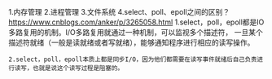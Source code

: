 1.内存管理
2.进程管理
3.文件系统
4.select、poll、epoll之间的区别？
    https://www.cnblogs.com/anker/p/3265058.html
    1.select，poll，epoll都是IO多路复用的机制。I/O多路复用就通过一种机制，可以监视多个描述符，
    一旦某个描述符就绪（一般是读就绪或者写就绪），能够通知程序进行相应的读写操作。

    2.select，poll，epoll本质上都是同步I/O，因为他们都需要在读写事件就绪后自己负责进行读写，也就是说这个读写过程是阻塞的。